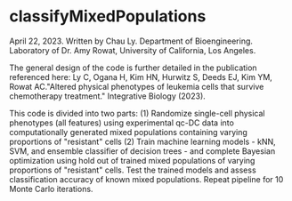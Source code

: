 # classifyMixedPopulations

April 22, 2023.
Written by Chau Ly. Department of Bioengineering. 
Laboratory of Dr. Amy Rowat, University of California, Los Angeles.

The general design of the code is further detailed in the publication
referenced here: 
Ly C, Ogana H, Kim HN, Hurwitz S, Deeds EJ, Kim YM, Rowat AC."Altered
physical phenotypes of leukemia cells that survive chemotherapy
treatment." Integrative Biology (2023). 

This code is divided into two parts:
(1) Randomize single-cell physical phenotypes (all features) using experimental
qc-DC data into computationally generated mixed populations containing
varying proportions of "resistant" cells 
(2) Train machine learning models - kNN, SVM, and ensemble classifier of
decision trees - and complete Bayesian optimization using hold out of trained 
mixed populations of varying proportions of "resistant" cells. 
Test the trained models and assess classification accuracy of known mixed populations.
Repeat pipeline for 10 Monte Carlo iterations. 

